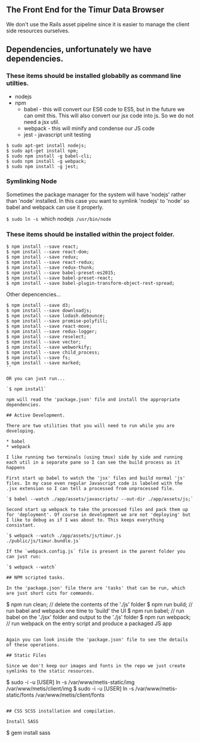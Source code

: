 ## The Front End for the Timur Data Browser

  We don't use the Rails asset pipeline since it is easier to manage the client side resources ourselves.

## Dependencies, unfortunately we have dependencies.

### These items should be installed globablly as command line utilties.
  * nodejs
  * npm
    * babel - this will convert our ES6 code to ES5, but in the future we can omit this. This will also convert our jsx code into js. So we do not need a jsx util.
    * webpack - this will minify and condense our JS code
    * jest - javascript unit testing

  ```
  $ sudo apt-get install nodejs;
  $ sudo apt-get install npm;
  $ sudo npm install -g babel-cli;
  $ sudo npm install -g webpack;
  $ sudo npm install -g jest;
  ```

### Symlinking Node
  
  Sometimes the package manager for the system will have 'nodejs' rather than 'node' installed. In this case you want to symlink 'nodejs' to 'node' so babel and webpack can use it properly.

  `$ sudo ln -s `which nodejs` /usr/bin/node`
 
### These items should be installed within the project folder.

  ```
  $ npm install --save react;
  $ npm install --save react-dom;
  $ npm install --save redux;
  $ npm install --save react-redux;
  $ npm install --save redux-thunk;
  $ npm install --save babel-preset-es2015;
  $ npm install --save babel-preset-react;
  $ npm install --save babel-plugin-transform-object-rest-spread;
  ```

  Other depencencies...
  ```
  $ npm install --save d3;
  $ npm install --save downloadjs;
  $ npm install --save lodash.debounce;
  $ npm install --save promise-polyfill;
  $ npm install --save react-move;
  $ npm install --save redux-logger;
  $ npm install --save reselect;
  $ npm install --save vector;
  $ npm install --save webworkify;
  $ npm install --save child_process;
  $ npm install --save fs;
  $ npm install --save marked;
  ``

  OR you can just run...

  `$ npm install`

  npm will read the 'package.json' file and install the appropriate dependencies.

## Active Development.

  There are two utilities that you will need to run while you are developing.

  * babel
  * webpack

  I like running two terminals (using tmux) side by side and running each util in a separate pane so I can see the build process as it happens

  First start up babel to watch the 'jsx' files and build normal 'js' files. In my case even regular Javascript code is labeled with the .jsx extension so I can tell a processed from unprocessed file.

  `$ babel --watch ./app/assets/javascripts/ --out-dir ./app/assets/js;`

  Second start up webpack to take the processed files and pack them up for 'deployment'. Of course in development we are not 'deploying' but I like to debug as if I was about to. This keeps everything consistant.

  `$ webpack --watch ./app/assets/js/timur.js ./public/js/timur.bundle.js`

  If the `webpack.config.js` file is present in the parent folder you can just run:

  `$ webpack --watch`

## NPM scripted tasks. 

  In the 'package.json' file there are 'tasks' that can be run, which are just short cuts for commands.
  
  ```
  $ npm run clean; // delete the contents of the './js' folder
  $ npm run build; // run babel and webpack one time to 'build' the UI
  $ npm run babel; // run babel on the './jsx' folder and output to the './js' folder
  $ npm run webpack; // run webpack on the entry script and produce a packaged JS app 
  ```

  Again you can look inside the 'package.json' file to see the details of these operations.

## Static Files

  Since we don't keep our images and fonts in the repo we just create symlinks to the static resources.

  ```
  $ sudo -i -u [USER] ln -s /var/www/metis-static/img /var/www/metis/client/img
  $ sudo -i -u [USER] ln -s /var/www/metis-static/fonts /var/www/metis/client/fonts
  ```

## CSS SCSS installation and compilation.

  Install SASS

  ```
  $ gem install sass
  ```

